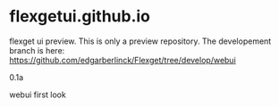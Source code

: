 flexgetui.github.io
===================

flexget ui preview. This is only a preview repository. The developement branch is here: https://github.com/edgarberlinck/Flexget/tree/develop/webui

0.1a 

webui first look
